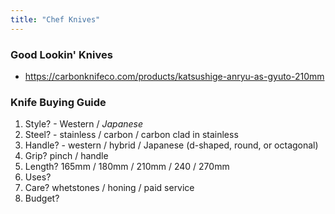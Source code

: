 ```yaml
---
title: "Chef Knives"
---
```




### Good Lookin' Knives

* https://carbonknifeco.com/products/katsushige-anryu-as-gyuto-210mm


### Knife Buying Guide


1. Style? - Western / *Japanese*
2. Steel? - stainless / carbon / carbon clad in stainless
3. Handle? - western / hybrid / Japanese (d-shaped, round, or octagonal)
4. Grip? pinch / handle
5. Length? 165mm / 180mm / 210mm / 240 / 270mm
6. Uses?
7. Care? whetstones / honing / paid service
8. Budget?

